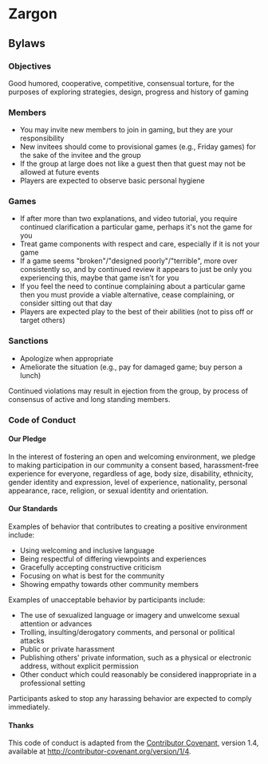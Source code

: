 # Zargon

## Bylaws

### Objectives

Good humored, cooperative, competitive, consensual torture, for the purposes of exploring strategies, design, progress and history of gaming

### Members

* You may invite new members to join in gaming, but they are your responsibility
* New invitees should come to provisional games (e.g., Friday games) for the sake of the invitee and the group
* If the group at large does not like a guest then that guest may not be allowed at future events
* Players are expected to observe basic personal hygiene

### Games

* If after more than two explanations, and video tutorial, you require continued clarification a particular game, perhaps it's not the game for you
* Treat game components with respect and care, especially if it is not your game
* If a game seems "broken"/"designed poorly"/"terrible", more over consistently so, and by continued review it appears to just be only you experiencing this, maybe that game isn't for you
* If you feel the need to continue complaining about a particular game then you must provide a viable alternative, cease complaining, or consider sitting out that day
* Players are expected play to the best of their abilities (not to piss off or target others)

### Sanctions

* Apologize when appropriate
* Ameliorate the situation (e.g., pay for damaged game; buy person a lunch)

Continued violations may result in ejection from the group, by process of consensus of active and long standing members.

### Code of Conduct

#### Our Pledge

In the interest of fostering an open and welcoming environment, we pledge to
making participation in our community a consent based, harassment-free
experience for everyone, regardless of age, body size, disability, ethnicity,
gender identity and expression, level of experience, nationality, personal
appearance, race, religion, or sexual identity and orientation.

#### Our Standards

Examples of behavior that contributes to creating a positive environment include:

* Using welcoming and inclusive language
* Being respectful of differing viewpoints and experiences
* Gracefully accepting constructive criticism
* Focusing on what is best for the community
* Showing empathy towards other community members

Examples of unacceptable behavior by participants include:

* The use of sexualized language or imagery and unwelcome sexual attention or advances
* Trolling, insulting/derogatory comments, and personal or political attacks
* Public or private harassment
* Publishing others' private information, such as a physical or electronic address, without explicit permission
* Other conduct which could reasonably be considered inappropriate in a professional setting

Participants asked to stop any harassing behavior are expected to comply immediately.

#### Thanks

This code of conduct is adapted from the [Contributor Covenant](http://contributor-covenant.org/), version 1.4, available at http://contributor-covenant.org/version/1/4.

